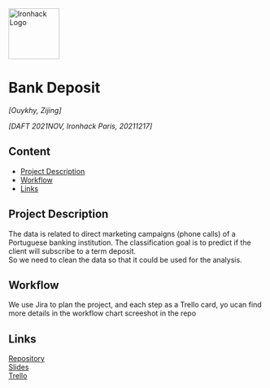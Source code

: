 <img src="https://bit.ly/2VnXWr2" alt="Ironhack Logo" width="100"/>

# Bank Deposit
*[Ouykhy, Zijing]*

*[DAFT 2021NOV, Ironhack Paris, 20211217]*

## Content
- [Project Description](#project-description)
- [Workflow](#workflow)
- [Links](#links)

## Project Description
The data is related to direct marketing campaigns (phone calls) of a Portuguese banking institution. The classification goal is to predict if the client will subscribe to a term deposit. \
So we need to clean the data so that it could be used for the analysis.

## Workflow
We use Jira to plan the project, and each step as a Trello card, yo ucan find more details in the workflow chart screeshot in the repo

## Links

[Repository](https://github.com/CarrieZijing/Project-3-Bank-Deposit)  
[Slides](https://slides.com/)  
[Trello](https://trello.com/b/UCYj0HaV/group-3-bank-deposit)  
